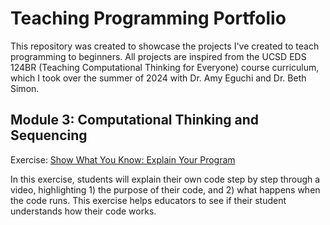 # Teaching Programming Portfolio

This repository was created to showcase the projects I've created to teach programming to beginners. All projects are inspired from the UCSD EDS 124BR (Teaching Computational Thinking for Everyone) course curriculum, which I took over the summer of 2024 with Dr. Amy Eguchi and Dr. Beth Simon.

## Module 3: Computational Thinking and Sequencing
Exercise: [Show What You Know: Explain Your Program](https://drive.google.com/file/d/1tjNx8lQaYlel7A3gLto-HLlDvkDts2Yp/view?usp=sharing)

In this exercise, students will explain their own code step by step through a video, highlighting 1) the purpose of their code, and 2) what happens when the code runs. This exercise helps educators to see if their student understands how their code works.
